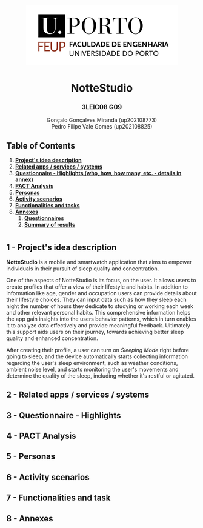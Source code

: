 <div align='center'>
<img src='../img/feup.png'>
<h1>NotteStudio</h1>
<h3>3LEIC08 G09</h3>
<p>
Gonçalo Gonçalves Miranda (up202108773)
<br>
Pedro Filipe Vale Gomes (up202108825)
</p>
</div>


## Table of Contents
1. [**Project's idea description**](#1---projects-idea-description)
2. [**Related apps / services / systems**](#2---related-apps--services--systems)
3. [**Questionnaire - Highlights (who, how, how many, etc. - details in annex)**](#3---questionnaire---highlights)
4. [**PACT Analysis**](#4---pact-analysis)
5. [**Personas**](#5---personas)
6. [**Activity scenarios**](#6---activity-scenarios)
7. [**Functionalities and tasks**](#7---functionalities-and-task)
8. [**Annexes**](#8---annexes)
    1. [**Questionnaires**](#)
    2. [**Summary of results**](#)

# 


## 1 - Project's idea description

**NotteStudio** is a mobile and smartwatch application that aims to empower individuals in their pursuit of sleep quality and concentration.

One of the aspects of NotteStudio is its focus, on the user. It allows users to create profiles that offer a view of their lifestyle and habits. In addition to information like age, gender and occupation users can provide details about their lifestyle choices. They can input data such as how they sleep each night the number of hours they dedicate to studying or working each week and other relevant personal habits. This comprehensive information helps the app gain insights into the users behavior patterns, which in turn enables it to analyze data effectively and provide meaningful feedback. Ultimately this support aids users on their journey, towards achieving better sleep quality and enhanced concentration.

After creating their profile, a user can turn on *Sleeping Mode* right before going to sleep, and the device automatically starts collecting information regarding the user's sleep environment, such as weather conditions, ambient noise level, and starts monitoring the user's movements and determine the quality of the sleep, including whether it's restful or agitated.

## 2 - Related apps / services / systems
## 3 - Questionnaire - Highlights
## 4 - PACT Analysis
## 5 - Personas
## 6 - Activity scenarios
## 7 - Functionalities and task
## 8 - Annexes
